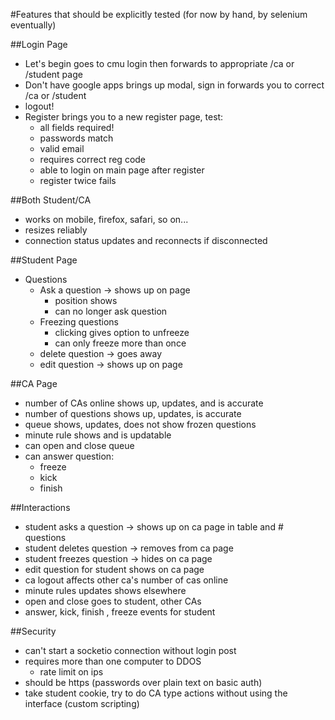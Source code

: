 #Features that should be explicitly tested (for now by hand, by selenium eventually)

##Login Page

- Let's begin goes to cmu login then forwards to appropriate /ca or /student page
- Don't have google apps brings up modal, sign in forwards you to correct /ca or /student
- logout!
- Register brings you to a new register page, test:  
	- all fields required!
	- passwords match
	- valid email
	- requires correct reg code
	- able to login on main page after register
	- register twice fails

##Both Student/CA

- works on mobile, firefox, safari, so on...
- resizes reliably 
- connection status updates and reconnects if disconnected 

##Student Page

- Questions 
	- Ask a question -> shows up on page
		- position shows
		- can no longer ask question
	- Freezing questions
		- clicking gives option to unfreeze
		- can only freeze more than once 
	- delete question -> goes away
	- edit question ->  shows up on page

##CA Page

 - number of CAs online shows up, updates, and is accurate
 - number of questions shows up, updates, is accurate 
 - queue shows, updates, does not show frozen questions 
 - minute rule shows and is updatable
 - can open and close queue
 - can answer question:
 	- freeze
 	- kick 
 	- finish  

##Interactions 

- student asks a question -> shows up on ca page in table and # questions
- student deletes question -> removes from ca page
- student freezes question -> hides on ca page
- edit question for student shows on ca page
- ca logout affects other ca's number of cas online
- minute rules updates shows elsewhere
- open and close goes to student, other CAs
- answer, kick, finish , freeze events for student

##Security

 - can't start a socketio connection without login post
 - requires more than one computer to DDOS 
 	- rate limit on ips
 - should be https  (passwords over plain text on basic auth)
 - take student cookie, try to do CA type actions without using the interface (custom scripting)

